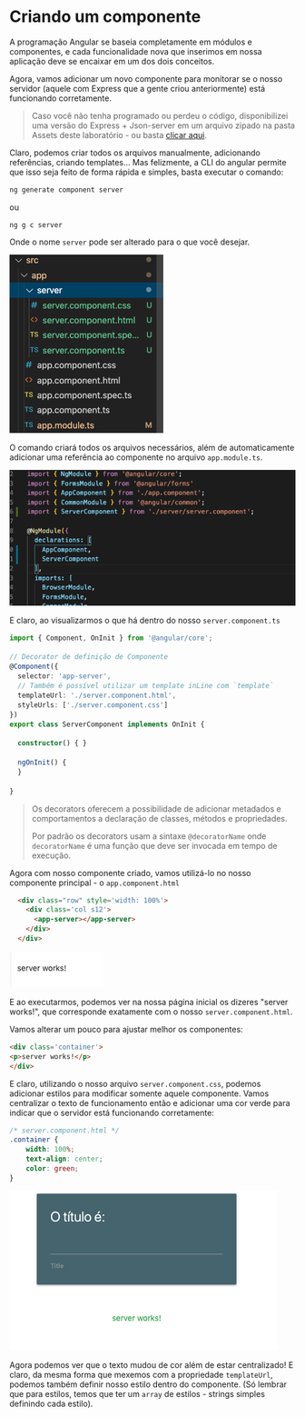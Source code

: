 # Criando um componente

A programação Angular se baseia completamente em módulos e componentes, e cada funcionalidade nova que inserimos em nossa aplicação deve se encaixar em um dos dois conceitos.

Agora, vamos adicionar um novo componente para monitorar se o nosso servidor (aquele com Express que a gente criou anteriormente) está funcionando corretamente.

> Caso você não tenha programado ou perdeu o código, disponibilizei uma versão do Express + Json-server em um arquivo zipado na pasta Assets deste laboratório - ou basta [clicar aqui](assets/servidor-com-geraca-erros.zip).



Claro, podemos criar todos os arquivos manualmente, adicionando referências, criando templates... Mas felizmente, a CLI do angular permite que isso seja feito de forma rápida e simples, basta executar o comando:

```bash
ng generate component server
```

ou

```
ng g c server
```



Onde o nome `server` pode ser alterado para o que você desejar.

![image-20191110190828620](assets/image-20191110190828620.png)

O comando criará todos os arquivos necessários, além de automaticamente adicionar uma referência ao componente no arquivo `app.module.ts`.

![image-20191110190908466](assets/image-20191110190908466.png) 



E claro, ao visualizarmos o que há dentro do nosso `server.component.ts`

```typescript
import { Component, OnInit } from '@angular/core';

// Decorator de definição de Componente
@Component({
  selector: 'app-server',
  // Também é possível utilizar um template inLine com `template`
  templateUrl: './server.component.html',
  styleUrls: ['./server.component.css']
})
export class ServerComponent implements OnInit {

  constructor() { }

  ngOnInit() {
  }

}
```

> Os decorators oferecem a possibilidade de adicionar metadados e comportamentos a declaração de classes, métodos e propriedades. 
>
> Por padrão os decorators usam a sintaxe `@decoratorName` onde `decoratorName` é uma função que deve ser invocada em tempo de execução.



Agora com nosso componente criado, vamos utilizá-lo no nosso componente principal - o `app.component.html`

```html
  <div class="row" style='width: 100%'>
    <div class='col s12'>
      <app-server></app-server>
    </div>
  </div>
```

![image-20191110191720457](assets/image-20191110191720457.png)

  <div class="row">
    <div class='col'>
      <app-server></app-server>
    </div>
  </div>

E ao executarmos, podemos ver na nossa página inicial os dizeres "server works!", que corresponde exatamente com o nosso `server.component.html`.

Vamos alterar um pouco para ajustar melhor os componentes:

```html
<div class='container'>
<p>server works!</p>
</div>

```

E claro, utilizando o nosso arquivo `server.component.css`, podemos adicionar estilos para modificar somente aquele componente. Vamos centralizar o texto de funcionamento então e adicionar uma cor verde para indicar que o servidor está funcionando corretamente:

```css
/* server.component.html */
.container {
    width: 100%;
    text-align: center;
  	color: green;
}
```



![image-20191110192611043](assets/image-20191110192611043.png)

Agora podemos ver que o texto mudou de cor além de estar centralizado! E claro, da mesma forma que mexemos com a propriedade `templateUrl`, podemos também definir nosso estilo dentro do componente. (Só lembrar que para estilos, temos que ter um `array` de estilos - strings simples definindo cada estilo).
